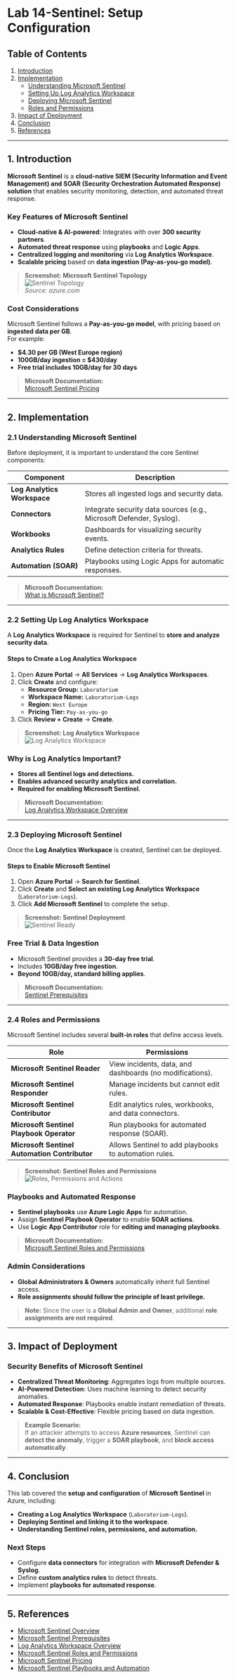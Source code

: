 # Lab 14-Sentinel: Setup Configuration

## Table of Contents
1. [Introduction](#1-introduction)
2. [Implementation](#2-implementation)
   - [Understanding Microsoft Sentinel](#21-understanding-microsoft-sentinel)
   - [Setting Up Log Analytics Workspace](#22-setting-up-log-analytics-workspace)
   - [Deploying Microsoft Sentinel](#23-deploying-microsoft-sentinel)
   - [Roles and Permissions](#24-roles-and-permissions)
3. [Impact of Deployment](#3-impact-of-deployment)
4. [Conclusion](#4-conclusion)
5. [References](#5-references)

---

## 1. Introduction

**Microsoft Sentinel** is a **cloud-native SIEM (Security Information and Event Management) and SOAR (Security Orchestration Automated Response) solution** that enables security monitoring, detection, and automated threat response.

### **Key Features of Microsoft Sentinel**
- **Cloud-native & AI-powered**: Integrates with over **300 security partners**.
- **Automated threat response** using **playbooks** and **Logic Apps**.
- **Centralized logging and monitoring** via **Log Analytics Workspace**.
- **Scalable pricing** based on **data ingestion (Pay-as-you-go model)**.

> **Screenshot: Microsoft Sentinel Topology**  
> ![Sentinel Topology](https://i.imgur.com/IRDzcOK.png)  
> *Source: azure.com*

### **Cost Considerations**
Microsoft Sentinel follows a **Pay-as-you-go model**, with pricing based on **ingested data per GB**.  
For example:
- **$4.30 per GB (West Europe region)**
- **100GB/day ingestion = $430/day**
- **Free trial includes 10GB/day for 30 days**

> **Microsoft Documentation:**  
> [Microsoft Sentinel Pricing](https://learn.microsoft.com/en-us/azure/sentinel/pricing)

---

## 2. Implementation

### 2.1 Understanding Microsoft Sentinel

Before deployment, it is important to understand the core Sentinel components:

| Component | Description |
|-----------|-------------|
| **Log Analytics Workspace** | Stores all ingested logs and security data. |
| **Connectors** | Integrate security data sources (e.g., Microsoft Defender, Syslog). |
| **Workbooks** | Dashboards for visualizing security events. |
| **Analytics Rules** | Define detection criteria for threats. |
| **Automation (SOAR)** | Playbooks using Logic Apps for automatic responses. |

> **Microsoft Documentation:**  
> [What is Microsoft Sentinel?](https://learn.microsoft.com/en-us/azure/sentinel/overview?tabs=azure-portal)

---

### 2.2 Setting Up Log Analytics Workspace

A **Log Analytics Workspace** is required for Sentinel to **store and analyze security data**.

#### **Steps to Create a Log Analytics Workspace**
1. Open **Azure Portal** → **All Services** → **Log Analytics Workspaces**.
2. Click **Create** and configure:
   - **Resource Group:** `Laboratorium`
   - **Workspace Name:** `Laboratorium-Logs`
   - **Region:** `West Europe`
   - **Pricing Tier:** `Pay-as-you-go`
3. Click **Review + Create** → **Create**.

> **Screenshot: Log Analytics Workspace**  
> ![Log Analytics Workspace](https://i.imgur.com/M7yiYyM.png)

### **Why is Log Analytics Important?**
- **Stores all Sentinel logs and detections.**
- **Enables advanced security analytics and correlation.**
- **Required for enabling Microsoft Sentinel.**

> **Microsoft Documentation:**  
> [Log Analytics Workspace Overview](https://learn.microsoft.com/en-us/azure/azure-monitor/logs/log-analytics-workspace-overview)

---

### 2.3 Deploying Microsoft Sentinel

Once the **Log Analytics Workspace** is created, Sentinel can be deployed.

#### **Steps to Enable Microsoft Sentinel**
1. Open **Azure Portal** → **Search for Sentinel**.
2. Click **Create** and **Select an existing Log Analytics Workspace** (`Laboratorium-Logs`).
3. Click **Add Microsoft Sentinel** to complete the setup.

> **Screenshot: Sentinel Deployment**  
> ![Sentinel Ready](https://i.imgur.com/ZfPsvOm.png)

### **Free Trial & Data Ingestion**
- Microsoft Sentinel provides a **30-day free trial**.
- Includes **10GB/day free ingestion**.
- **Beyond 10GB/day, standard billing applies**.

> **Microsoft Documentation:**  
> [Sentinel Prerequisites](https://learn.microsoft.com/en-us/azure/sentinel/prerequisites)

---

### 2.4 Roles and Permissions

Microsoft Sentinel includes several **built-in roles** that define access levels.

| Role | Permissions |
|-----------|-------------|
| **Microsoft Sentinel Reader** | View incidents, data, and dashboards (no modifications). |
| **Microsoft Sentinel Responder** | Manage incidents but cannot edit rules. |
| **Microsoft Sentinel Contributor** | Edit analytics rules, workbooks, and data connectors. |
| **Microsoft Sentinel Playbook Operator** | Run playbooks for automated response (SOAR). |
| **Microsoft Sentinel Automation Contributor** | Allows Sentinel to add playbooks to automation rules. |

> **Screenshot: Sentinel Roles and Permissions**  
> ![Roles, Permissions and Actions](https://i.imgur.com/eTOAnQ4.png)

### **Playbooks and Automated Response**
- **Sentinel playbooks** use **Azure Logic Apps** for automation.
- Assign **Sentinel Playbook Operator** to enable **SOAR actions**.
- Use **Logic App Contributor** role for **editing and managing playbooks**.

> **Microsoft Documentation:**  
> [Microsoft Sentinel Roles and Permissions](https://learn.microsoft.com/en-us/azure/sentinel/roles)

### **Admin Considerations**
- **Global Administrators & Owners** automatically inherit full Sentinel access.
- **Role assignments should follow the principle of least privilege.**

> **Note:** Since the user is a **Global Admin and Owner**, additional **role assignments are not required**.

---

## 3. Impact of Deployment

### **Security Benefits of Microsoft Sentinel**
- **Centralized Threat Monitoring**: Aggregates logs from multiple sources.
- **AI-Powered Detection**: Uses machine learning to detect security anomalies.
- **Automated Response**: Playbooks enable instant remediation of threats.
- **Scalable & Cost-Effective**: Flexible pricing based on data ingestion.

> **Example Scenario:**  
> If an attacker attempts to access **Azure resources**, Sentinel can **detect the anomaly**, trigger a **SOAR playbook**, and **block access automatically**.

---

## 4. Conclusion

This lab covered the **setup and configuration** of **Microsoft Sentinel** in Azure, including:
- **Creating a Log Analytics Workspace** (`Laboratorium-Logs`).
- **Deploying Sentinel and linking it to the workspace**.
- **Understanding Sentinel roles, permissions, and automation.**

### **Next Steps**
- Configure **data connectors** for integration with **Microsoft Defender & Syslog**.
- Define **custom analytics rules** to detect threats.
- Implement **playbooks for automated response**.

---

## 5. References

- [Microsoft Sentinel Overview](https://learn.microsoft.com/en-us/azure/sentinel/overview?tabs=azure-portal)
- [Microsoft Sentinel Prerequisites](https://learn.microsoft.com/en-us/azure/sentinel/prerequisites)
- [Log Analytics Workspace Overview](https://learn.microsoft.com/en-us/azure/azure-monitor/logs/log-analytics-workspace-overview)
- [Microsoft Sentinel Roles and Permissions](https://learn.microsoft.com/en-us/azure/sentinel/roles)
- [Microsoft Sentinel Pricing](https://learn.microsoft.com/en-us/azure/sentinel/pricing)
- [Microsoft Sentinel Playbooks and Automation](https://learn.microsoft.com/en-us/azure/sentinel/playbooks)